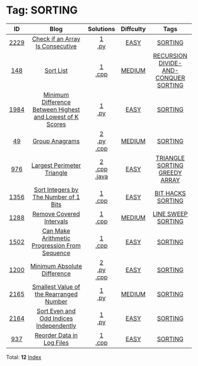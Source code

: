 
# Tag: SORTING
| ID | Blog | Solutions | Diffculty | Tags |
|:----:|:----:|:-------:|:----:|:----:|
| [2229](https://leetcode.com/problems/check-if-an-array-is-consecutive/) | [Check if an Array Is Consecutive](https://helloacm.com/teaching-kids-programming-check-if-an-array-is-consecutive-via-sorting-algorithm/) | [1](https://github.com/DoctorLai/ACM/tree/master/leetcode/2229.%20Check%20if%20an%20Array%20Is%20Consecutive)<br/>[.py](https://github.com/DoctorLai/ACM/blob/master/leetcode/.py.md)<BR/> | [EASY](https://github.com/DoctorLai/ACM/blob/master/leetcode/EASY.md) | [SORTING](https://github.com/DoctorLai/ACM/blob/master/leetcode/SORTING.md)<BR/> |
| [148](https://leetcode.com/problems/sort-list/) | [Sort List](https://helloacm.com/using-recursive-merge-sort-algorithm-to-sort-a-linked-list-in-onlogn/) | [1](https://github.com/DoctorLai/ACM/tree/master/leetcode/148.%20Sort%20List)<br/>[.cpp](https://github.com/DoctorLai/ACM/blob/master/leetcode/.cpp.md)<BR/> | [MEDIUM](https://github.com/DoctorLai/ACM/blob/master/leetcode/MEDIUM.md) | [RECURSION](https://github.com/DoctorLai/ACM/blob/master/leetcode/RECURSION.md)<BR/>[DIVIDE-AND-CONQUER](https://github.com/DoctorLai/ACM/blob/master/leetcode/DIVIDE-AND-CONQUER.md)<BR/>[SORTING](https://github.com/DoctorLai/ACM/blob/master/leetcode/SORTING.md)<BR/> |
| [1984](https://leetcode.com/problems/minimum-difference-between-highest-and-lowest-of-k-scores/) | [Minimum Difference Between Highest and Lowest of K Scores](https://helloacm.com/teaching-kids-programming-minimum-difference-between-highest-and-lowest-of-k-scores/) | [1](https://github.com/DoctorLai/ACM/tree/master/leetcode/1984.%20Minimum%20Difference%20Between%20Highest%20and%20Lowest%20of%20K%20Scores)<br/>[.py](https://github.com/DoctorLai/ACM/blob/master/leetcode/.py.md)<BR/> | [EASY](https://github.com/DoctorLai/ACM/blob/master/leetcode/EASY.md) | [SORTING](https://github.com/DoctorLai/ACM/blob/master/leetcode/SORTING.md)<BR/> |
| [49](https://leetcode.com/problems/group-anagrams/) | [Group Anagrams](https://helloacm.com/teaching-kids-programming-algorithms-to-group-anagrams/) | [2](https://github.com/DoctorLai/ACM/tree/master/leetcode/49.%20Group%20Anagrams)<br/>[.py](https://github.com/DoctorLai/ACM/blob/master/leetcode/.py.md)<BR/>[.cpp](https://github.com/DoctorLai/ACM/blob/master/leetcode/.cpp.md)<BR/> | [MEDIUM](https://github.com/DoctorLai/ACM/blob/master/leetcode/MEDIUM.md) | [SORTING](https://github.com/DoctorLai/ACM/blob/master/leetcode/SORTING.md)<BR/> |
| [976](https://leetcode.com/problems/largest-perimeter-triangle/) | [Largest Perimeter Triangle](https://helloacm.com/greedy-algorithm-to-find-the-largest-perimeter-triangle-by-sorting/) | [2](https://github.com/DoctorLai/ACM/tree/master/leetcode/976.%20Largest%20Perimeter%20Triangle)<br/>[.cpp](https://github.com/DoctorLai/ACM/blob/master/leetcode/.cpp.md)<BR/>[.java](https://github.com/DoctorLai/ACM/blob/master/leetcode/.java.md)<BR/> | [EASY](https://github.com/DoctorLai/ACM/blob/master/leetcode/EASY.md) | [TRIANGLE](https://github.com/DoctorLai/ACM/blob/master/leetcode/TRIANGLE.md)<BR/>[SORTING](https://github.com/DoctorLai/ACM/blob/master/leetcode/SORTING.md)<BR/>[GREEDY](https://github.com/DoctorLai/ACM/blob/master/leetcode/GREEDY.md)<BR/>[ARRAY](https://github.com/DoctorLai/ACM/blob/master/leetcode/ARRAY.md)<BR/> |
| [1356](https://leetcode.com/problems/sort-integers-by-the-number-of-1-bits/) | [Sort Integers by The Number of 1 Bits](https://helloacm.com/how-to-sort-integers-by-the-number-of-1-bits/) | [1](https://github.com/DoctorLai/ACM/tree/master/leetcode/1356.%20Sort%20Integers%20by%20The%20Number%20of%201%20Bits)<br/>[.cpp](https://github.com/DoctorLai/ACM/blob/master/leetcode/.cpp.md)<BR/> | [EASY](https://github.com/DoctorLai/ACM/blob/master/leetcode/EASY.md) | [BIT HACKS](https://github.com/DoctorLai/ACM/blob/master/leetcode/BIT%20HACKS.md)<BR/>[SORTING](https://github.com/DoctorLai/ACM/blob/master/leetcode/SORTING.md)<BR/> |
| [1288](https://leetcode.com/problems/remove-covered-intervals/) | [Remove Covered Intervals](https://helloacm.com/bruteforce-or-line-sweep-algorithms-to-remove-covered-intervals/) | [1](https://github.com/DoctorLai/ACM/tree/master/leetcode/1288.%20Remove%20Covered%20Intervals)<br/>[.cpp](https://github.com/DoctorLai/ACM/blob/master/leetcode/.cpp.md)<BR/> | [MEDIUM](https://github.com/DoctorLai/ACM/blob/master/leetcode/MEDIUM.md) | [LINE SWEEP](https://github.com/DoctorLai/ACM/blob/master/leetcode/LINE%20SWEEP.md)<BR/>[SORTING](https://github.com/DoctorLai/ACM/blob/master/leetcode/SORTING.md)<BR/> |
| [1502](https://leetcode.com/problems/can-make-arithmetic-progression-from-sequence/) | [Can Make Arithmetic Progression From Sequence](https://helloacm.com/can-we-make-arithmetic-progression-from-sequence-of-numbers/) | [1](https://github.com/DoctorLai/ACM/tree/master/leetcode/1502.%20Can%20Make%20Arithmetic%20Progression%20From%20Sequence)<br/>[.cpp](https://github.com/DoctorLai/ACM/blob/master/leetcode/.cpp.md)<BR/> | [EASY](https://github.com/DoctorLai/ACM/blob/master/leetcode/EASY.md) | [SORTING](https://github.com/DoctorLai/ACM/blob/master/leetcode/SORTING.md)<BR/> |
| [1200](https://leetcode.com/problems/minimum-absolute-difference/) | [Minimum Absolute Difference](https://helloacm.com/teaching-kids-programming-compute-minimum-absolute-difference-of-two-numbers-in-an-array/) | [2](https://github.com/DoctorLai/ACM/tree/master/leetcode/1200.%20Minimum%20Absolute%20Difference)<br/>[.py](https://github.com/DoctorLai/ACM/blob/master/leetcode/.py.md)<BR/>[.cpp](https://github.com/DoctorLai/ACM/blob/master/leetcode/.cpp.md)<BR/> | [EASY](https://github.com/DoctorLai/ACM/blob/master/leetcode/EASY.md) | [SORTING](https://github.com/DoctorLai/ACM/blob/master/leetcode/SORTING.md)<BR/> |
| [2165](https://leetcode.com/problems/smallest-value-of-the-rearranged-number/) | [Smallest Value of the Rearranged Number](https://helloacm.com/teaching-kids-programming-smallest-value-of-the-rearranged-number/) | [1](https://github.com/DoctorLai/ACM/tree/master/leetcode/2165.%20Smallest%20Value%20of%20the%20Rearranged%20Number)<br/>[.py](https://github.com/DoctorLai/ACM/blob/master/leetcode/.py.md)<BR/> | [MEDIUM](https://github.com/DoctorLai/ACM/blob/master/leetcode/MEDIUM.md) | [SORTING](https://github.com/DoctorLai/ACM/blob/master/leetcode/SORTING.md)<BR/> |
| [2164](https://leetcode.com/problems/sort-even-and-odd-indices-independently/) | [Sort Even and Odd Indices Independently](https://helloacm.com/teaching-kids-programming-sort-even-and-odd-indices-independently-merge-and-sort-algorithm/) | [1](https://github.com/DoctorLai/ACM/tree/master/leetcode/2164.%20Sort%20Even%20and%20Odd%20Indices%20Independently)<br/>[.py](https://github.com/DoctorLai/ACM/blob/master/leetcode/.py.md)<BR/> | [EASY](https://github.com/DoctorLai/ACM/blob/master/leetcode/EASY.md) | [SORTING](https://github.com/DoctorLai/ACM/blob/master/leetcode/SORTING.md)<BR/> |
| [937](https://leetcode.com/problems/reorder-data-in-log-files/) | [Reorder Data in Log Files](https://helloacm.com/how-to-reorder-data-in-log-files-using-the-custom-sorting-algorithm/) | [1](https://github.com/DoctorLai/ACM/tree/master/leetcode/937.%20Reorder%20Data%20in%20Log%20Files)<br/>[.cpp](https://github.com/DoctorLai/ACM/blob/master/leetcode/.cpp.md)<BR/> | [EASY](https://github.com/DoctorLai/ACM/blob/master/leetcode/EASY.md) | [SORTING](https://github.com/DoctorLai/ACM/blob/master/leetcode/SORTING.md)<BR/> |

Total: **12**
[Index](https://github.com/DoctorLai/ACM/blob/master/leetcode/README.md)